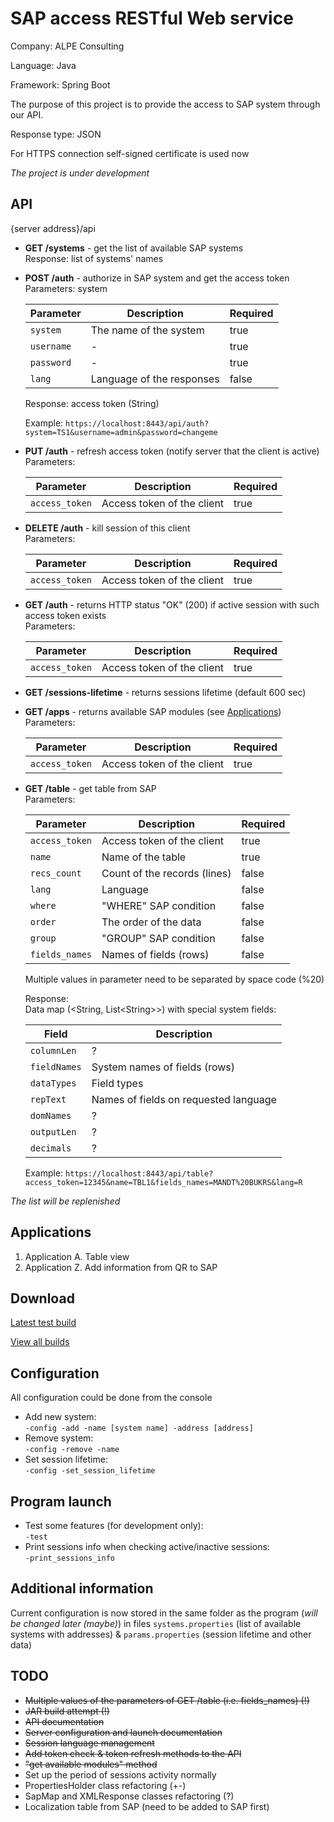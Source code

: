 # SAP access RESTful Web service

Company: ALPE Consulting

Language: Java

Framework: Spring Boot

The purpose of this project is to provide the access to SAP system through our API.

Response type: JSON

For HTTPS connection self-signed certificate is used now

*The project is under development*


## API

{server address}/api

* **GET /systems** - get the list of available SAP systems  
  Response: list of systems' names

* **POST /auth** - authorize in SAP system and get the access token  
  Parameters: system

  | Parameter  | Description               | Required |
  |------------|---------------------------|----------|
  | `system`   | The name of the system    | true     |
  | `username` | -                         | true     |
  | `password` | -                         | true     |
  | `lang`     | Language of the responses | false    |
  
  Response: access token (String)
  
  Example: `https://localhost:8443/api/auth?system=TS1&username=admin&password=changeme`

* **PUT /auth** - refresh access token (notify server that the client is active)  
  Parameters:
  
  | Parameter     | Description                 | Required |
  |---------------|-----------------------------|----------|
  | `access_token`| Access token of the client  | true     |

* **DELETE /auth** - kill session of this client  
  Parameters:
  
  | Parameter     | Description                 | Required |
  |---------------|-----------------------------|----------|
  | `access_token`| Access token of the client  | true     |

* **GET /auth** - returns HTTP status "OK" (200) if active session with such access token exists  
  Parameters:
  
  | Parameter     | Description                 | Required |
  |---------------|-----------------------------|----------|
  | `access_token`| Access token of the client  | true     |
  
* **GET /sessions-lifetime** - returns sessions lifetime (default 600 sec)

* **GET /apps** - returns available SAP modules (see [Applications](#Applications))  
  Parameters:
    
    | Parameter     | Description                 | Required |
    |---------------|-----------------------------|----------|
    | `access_token`| Access token of the client  | true     |

* **GET /table** - get table from SAP  
  Parameters:
  
  | Parameter     | Description                 | Required |
  |---------------|-----------------------------|----------|
  | `access_token`| Access token of the client  | true     |
  | `name`        | Name of the table           | true     |
  | `recs_count`  | Count of the records (lines)| false    |
  | `lang`        | Language                    | false    |
  | `where`       | "WHERE" SAP condition       | false    |
  | `order`       | The order of the data       | false    |
  | `group`       | "GROUP" SAP condition       | false    |
  | `fields_names`| Names of fields (rows)      | false    |
  
  Multiple values in parameter need to be separated by space code (%20)
  
  Response:  
  Data map (\<String, List\<String\>\>) with special system fields:
  
  | Field        | Description                           |
  |--------------|---------------------------------------|
  | `columnLen`  | ?                                     |
  | `fieldNames` | System names of fields (rows)         |
  | `dataTypes`  | Field types                           |
  | `repText`    | Names of fields on requested language |
  | `domNames`   | ?                                     |
  | `outputLen`  | ?                                     |
  | `decimals`   | ?                                     |
  
  Example: `https://localhost:8443/api/table?access_token=12345&name=TBL1&fields_names=MANDT%20BUKRS&lang=R`

*The list will be replenished*

## Applications

1. Application A. Table view
2. Application Z. Add information from QR to SAP

## Download

[Latest test build](../master/builds/sap_access_service-0.0.1-SNAPSHOT.jar)

[View all builds](../master/builds)

## Configuration

All configuration could be done from the console

* Add new system:  
  `-config -add -name [system name] -address [address]`
* Remove system:  
  `-config -remove -name`
* Set session lifetime:  
  `-config -set_session_lifetime`


## Program launch

* Test some features (for development only):  
  `-test`
* Print sessions info when checking active/inactive sessions:  
  `-print_sessions_info`

## Additional information

Current configuration is now stored in the same folder as the program (*will be changed later (maybe)*)
in files `systems.properties` (list of available systems with addresses) & `params.properties` (session lifetime and other data)

## TODO

* ~~Multiple values of the parameters of GET /table (i.e. fields_names) (!)~~
* ~~JAR build attempt (!)~~
* ~~API documentation~~
* ~~Server configuration and launch documentation~~
* ~~Session language management~~
* ~~Add token check & token refresh methods to the API~~
* ~~"get available modules" method~~
* Set up the period of sessions activity normally
* PropertiesHolder class refactoring (+-)
* SapMap and XMLResponse classes refactoring (?)
* Localization table from SAP (need to be added to SAP first)